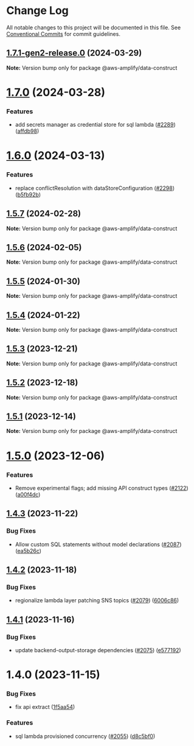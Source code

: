 # Change Log

All notable changes to this project will be documented in this file.
See [Conventional Commits](https://conventionalcommits.org) for commit guidelines.

## [1.7.1-gen2-release.0](https://github.com/aws-amplify/amplify-category-api/compare/@aws-amplify/data-construct@1.7.0-gen2-release.1...@aws-amplify/data-construct@1.7.1-gen2-release.0) (2024-03-29)

**Note:** Version bump only for package @aws-amplify/data-construct

# [1.7.0](https://github.com/aws-amplify/amplify-category-api/compare/@aws-amplify/data-construct@1.6.0...@aws-amplify/data-construct@1.7.0) (2024-03-28)

### Features

- add secrets manager as credential store for sql lambda ([#2289](https://github.com/aws-amplify/amplify-category-api/issues/2289)) ([affdb98](https://github.com/aws-amplify/amplify-category-api/commit/affdb988b499591c3a96608f772b637ddd8c3a0c))

# [1.6.0](https://github.com/aws-amplify/amplify-category-api/compare/@aws-amplify/data-construct@1.5.7...@aws-amplify/data-construct@1.6.0) (2024-03-13)

### Features

- replace conflictResolution with dataStoreConfiguration ([#2298](https://github.com/aws-amplify/amplify-category-api/issues/2298)) ([b5fb92b](https://github.com/aws-amplify/amplify-category-api/commit/b5fb92b5ae5b9eab3acfa44f7977d9159116c6f9))

## [1.5.7](https://github.com/aws-amplify/amplify-category-api/compare/@aws-amplify/data-construct@1.5.6...@aws-amplify/data-construct@1.5.7) (2024-02-28)

**Note:** Version bump only for package @aws-amplify/data-construct

## [1.5.6](https://github.com/aws-amplify/amplify-category-api/compare/@aws-amplify/data-construct@1.5.5...@aws-amplify/data-construct@1.5.6) (2024-02-05)

**Note:** Version bump only for package @aws-amplify/data-construct

## [1.5.5](https://github.com/aws-amplify/amplify-category-api/compare/@aws-amplify/data-construct@1.5.4...@aws-amplify/data-construct@1.5.5) (2024-01-30)

**Note:** Version bump only for package @aws-amplify/data-construct

## [1.5.4](https://github.com/aws-amplify/amplify-category-api/compare/@aws-amplify/data-construct@1.5.3...@aws-amplify/data-construct@1.5.4) (2024-01-22)

**Note:** Version bump only for package @aws-amplify/data-construct

## [1.5.3](https://github.com/aws-amplify/amplify-category-api/compare/@aws-amplify/data-construct@1.5.2...@aws-amplify/data-construct@1.5.3) (2023-12-21)

**Note:** Version bump only for package @aws-amplify/data-construct

## [1.5.2](https://github.com/aws-amplify/amplify-category-api/compare/@aws-amplify/data-construct@1.5.1...@aws-amplify/data-construct@1.5.2) (2023-12-18)

**Note:** Version bump only for package @aws-amplify/data-construct

## [1.5.1](https://github.com/aws-amplify/amplify-category-api/compare/@aws-amplify/data-construct@1.5.0...@aws-amplify/data-construct@1.5.1) (2023-12-14)

**Note:** Version bump only for package @aws-amplify/data-construct

# [1.5.0](https://github.com/aws-amplify/amplify-category-api/compare/@aws-amplify/data-construct@1.4.3...@aws-amplify/data-construct@1.5.0) (2023-12-06)

### Features

- Remove experimental flags; add missing API construct types ([#2122](https://github.com/aws-amplify/amplify-category-api/issues/2122)) ([a00f4dc](https://github.com/aws-amplify/amplify-category-api/commit/a00f4dcb807871c68ae18b17dbe81bcf5a7a2823))

## [1.4.3](https://github.com/aws-amplify/amplify-category-api/compare/@aws-amplify/data-construct@1.4.2...@aws-amplify/data-construct@1.4.3) (2023-11-22)

### Bug Fixes

- Allow custom SQL statements without model declarations ([#2087](https://github.com/aws-amplify/amplify-category-api/issues/2087)) ([ea5b26c](https://github.com/aws-amplify/amplify-category-api/commit/ea5b26cd554f5c74b6431cbad6ccf60ab556478f))

## [1.4.2](https://github.com/aws-amplify/amplify-category-api/compare/@aws-amplify/data-construct@1.4.1...@aws-amplify/data-construct@1.4.2) (2023-11-18)

### Bug Fixes

- regionalize lambda layer patching SNS topics ([#2079](https://github.com/aws-amplify/amplify-category-api/issues/2079)) ([6006c86](https://github.com/aws-amplify/amplify-category-api/commit/6006c86cd4ee624b24c184fab523fcdcdb38be63))

## [1.4.1](https://github.com/aws-amplify/amplify-category-api/compare/@aws-amplify/data-construct@1.4.0...@aws-amplify/data-construct@1.4.1) (2023-11-16)

### Bug Fixes

- update backend-output-storage dependencies ([#2075](https://github.com/aws-amplify/amplify-category-api/issues/2075)) ([e577192](https://github.com/aws-amplify/amplify-category-api/commit/e577192c9cd86b8aa913be22dcda98637a8e1d2d))

# 1.4.0 (2023-11-15)

### Bug Fixes

- fix api extract ([1f5aa54](https://github.com/aws-amplify/amplify-category-api/commit/1f5aa542150d62df0bd71df7c4586df44cfc3349))

### Features

- sql lambda provisioned concurrency ([#2055](https://github.com/aws-amplify/amplify-category-api/issues/2055)) ([d8c5bf0](https://github.com/aws-amplify/amplify-category-api/commit/d8c5bf0b7df3cdd1ad499380d24fe49a61acbc7e))
